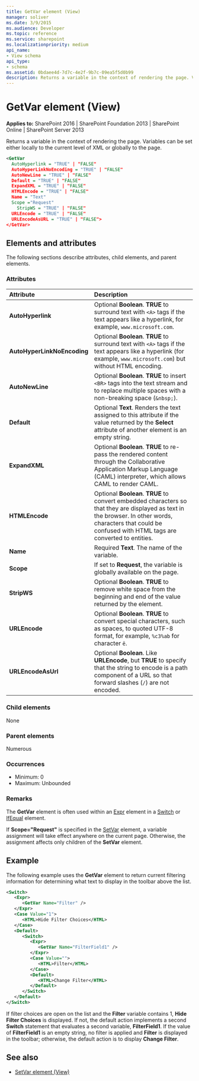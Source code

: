 ```yaml
---
title: GetVar element (View)
manager: soliver
ms.date: 3/9/2015
ms.audience: Developer
ms.topic: reference
ms.service: sharepoint
ms.localizationpriority: medium
api_name:
- View schema
api_type:
- schema
ms.assetid: 0bdaee4d-7d7c-4e2f-9b7c-09ea5f5d0b99
description: Returns a variable in the context of rendering the page. Variables can be set either locally to the current level of XML or globally to the page.
---
```


# GetVar element (View)

**Applies to:** SharePoint 2016 | SharePoint Foundation 2013 | SharePoint Online | SharePoint Server 2013
  
Returns a variable in the context of rendering the page. Variables can be set either locally to the current level of XML or globally to the page.
  
```XML
<GetVar
  AutoHyperlink = "TRUE" | "FALSE"
  AutoHyperLinkNoEncoding = "TRUE" | "FALSE"
  AutoNewLine = "TRUE" | "FALSE"
  Default = "TRUE" | "FALSE"
  ExpandXML = "TRUE" | "FALSE"
  HTMLEncode = "TRUE" | "FALSE"
  Name = "Text"
  Scope ="Request"
    StripWS = "TRUE" | "FALSE"
  URLEncode = "TRUE" | "FALSE"
  URLEncodeAsURL = "TRUE" | "FALSE">
</GetVar>
```

## Elements and attributes

The following sections describe attributes, child elements, and parent elements.

### Attributes

|**Attribute**|**Description**|
|:-----|:-----|
|**AutoHyperlink** <br/> |Optional **Boolean**. **TRUE** to surround text with `<A>` tags if the text appears like a hyperlink, for example, `www.microsoft.com`.  <br/> |
|**AutoHyperLinkNoEncoding** <br/> |Optional **Boolean**. **TRUE** to surround text with `<A>` tags if the text appears like a hyperlink (for example, `www.microsoft.com`) but without HTML encoding.  <br/> |
|**AutoNewLine** <br/> |Optional **Boolean**. **TRUE** to insert `<BR>` tags into the text stream and to replace multiple spaces with a non-breaking space (`&nbsp;`).  <br/> |
|**Default** <br/> |Optional **Text**. Renders the text assigned to this attribute if the value returned by the **Select** attribute of another element is an empty string.  <br/> |
|**ExpandXML** <br/> |Optional **Boolean**. **TRUE** to re-pass the rendered content through the Collaborative Application Markup Language (CAML) interpreter, which allows CAML to render CAML.  <br/> |
|**HTMLEncode** <br/> |Optional **Boolean**. **TRUE** to convert embedded characters so that they are displayed as text in the browser. In other words, characters that could be confused with HTML tags are converted to entities.  <br/> |
|**Name** <br/> |Required **Text**. The name of the variable.  <br/> |
|**Scope** <br/> |If set to **Request**, the variable is globally available on the page.  <br/> |
|**StripWS** <br/> |Optional **Boolean**. **TRUE** to remove white space from the beginning and end of the value returned by the element.  <br/> |
|**URLEncode** <br/> |Optional **Boolean**. **TRUE** to convert special characters, such as spaces, to quoted UTF-8 format, for example, `%c3%ab` for character `ë`.  <br/> |
|**URLEncodeAsUrl** <br/> |Optional **Boolean**. Like **URLEncode**, but **TRUE** to specify that the string to encode is a path component of a URL so that forward slashes (`/`) are not encoded.  <br/> |
   
### Child elements

None
   
### Parent elements

Numerous 
   
### Occurrences

- Minimum: 0  
- Maximum: Unbounded  
   
### Remarks

The **GetVar** element is often used within an [Expr](expr-element-view.md) element in a [Switch](switch-element-view.md) or [IfEqual](ifequal-element-view.md) element. 
  
If **Scope="Request"** is specified in the [SetVar](setvar-element-view.md) element, a variable assignment will take effect anywhere on the current page. Otherwise, the assignment affects only children of the **SetVar** element. 
  
## Example

The following example uses the **GetVar** element to return current filtering information for determining what text to display in the toolbar above the list. 
  
```XML
<Switch>
   <Expr>
      <GetVar Name="Filter" />
   </Expr>
   <Case Value="1">
      <HTML>Hide Filter Choices</HTML>
   </Case>
   <Default>
      <Switch>
         <Expr>
            <GetVar Name="FilterField1" />
         </Expr>
         <Case Value="">
            <HTML>Filter</HTML>
         </Case>
         <Default>
            <HTML>Change Filter</HTML>
         </Default>
      </Switch>
   </Default>
</Switch>
```

If filter choices are open on the list and the **Filter** variable contains 1, **Hide Filter Choices** is displayed. If not, the default action implements a second **Switch** statement that evaluates a second variable, **FilterField1**. If the value of **FilterField1** is an empty string, no filter is applied and **Filter** is displayed in the toolbar; otherwise, the default action is to display **Change Filter**. 
  
## See also

- [SetVar element (View)](setvar-element-view.md)

